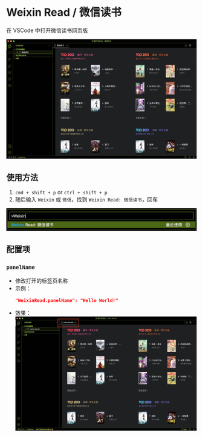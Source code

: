 # Weixin Read / 微信读书

在 VSCode 中打开微信读书网页版

![preview](./assets/preview.jpg)

## 使用方法

1. `cmd + shift + p` or `ctrl + shift + p`
2. 随后输入 `Weixin` 或 `微信`，找到 `Weixin Read: 微信读书`，回车

![emit](./assets/emit.jpg)

## 配置项

### `panelName`
- 修改打开的标签页名称
- 示例：
  ```json
  "WeixinRead.panelName": "Hello World!"
  ```
- 效果：
    ![panelName](./assets/panel-name.jpg)
